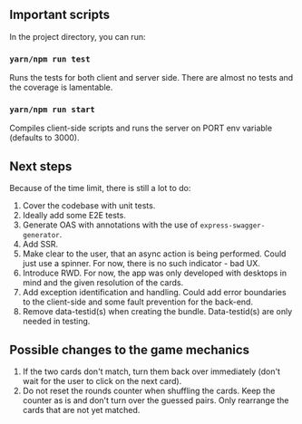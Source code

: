 ## Important scripts

In the project directory, you can run:

### `yarn/npm run test`

Runs the tests for both client and server side.
There are almost no tests and the coverage is lamentable. 

### `yarn/npm run start`

Compiles client-side scripts and runs the server on PORT env variable (defaults to 3000).

## Next steps

Because of the time limit, there is still a lot to do:

1. Cover the codebase with unit tests.
2. Ideally add some E2E tests.
3. Generate OAS with annotations with the use of `express-swagger-generator`. 
4. Add SSR.
5. Make clear to the user, that an async action is being performed. Could just use a spinner. For now, there is no such indicator - bad UX.
6. Introduce RWD. For now, the app was only developed with desktops in mind and the given resolution of the cards.
7. Add exception identification and handling. Could add error boundaries to the client-side and some fault prevention for the back-end.
8. Remove data-testid(s) when creating the bundle. Data-testid(s) are only needed in testing. 


## Possible changes to the game mechanics

1. If the two cards don't match, turn them back over immediately (don't wait for the user to click on the next card).
2. Do not reset the rounds counter when shuffling the cards. Keep the counter as is and don't turn over the guessed pairs. Only rearrange the cards that are not yet matched.
